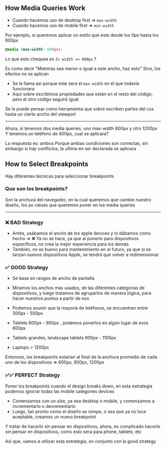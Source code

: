 ## How Media Queries Work

- Cuando hacemos uso de desktop first => `max-width`
- Cuando hacemos uso de mobile first => `min-width`

Por ejemplo, si queremos aplicar un estilo que este desde los 0px hasta los 600px

```css
@media (max-width: 600px);
```

Lo que esto chequea es `Is width <= 600px` ?

Es como decir "Mientras sea menor o igual a este ancho, haz esto"
Sino, los efectos no se aplican

- Se le llama asi porque este sera el `max-width` en el que todavía funcionara
- Aquí sobre escribimos propiedades que están en el resto del código, pero el otro código seguirá igual

Se le puede pensar como herramienta que sobre escriben partes del css hasta un cierto ancho del viewport

---

Ahora, si tenemos dos media queries, uno max-width 600px y otro 1200px
Y tenemos un teléfono de 400px, cual se aplicara?

La respuesta es: ambos
Porque ambas condiciones son correctas, sin embargo si hay conflictos, la ultima en ser declarada se aplicara

## How to Select Breakpoints

Hay diferentes técnicas para seleccionar breakpoints

### Que son los breakpoints?

Son la anchura del navegador, en la cual queremos que cambie nuestro diseño, los px values que queremos poner en los media queries

---

### ❌ BAD Strategy

- Antes, usábamos el ancho de los apple devices y lo dábamos como hecho => ❌ Ya no se hace, ya que al ponerlo para dispositivos específicos, no crea la mejor experiencia para los demás
- También, no es bueno para mantenimiento en el futuro, ya que si se lanzan nuevos dispositivos Apple, se tendrá que volver a redimensionar

### ✅ GOOD Strategy

- Se basa en rangos de ancho de pantalla
- Miramos los anchos mas usados, de las diferentes categorías de dispositivos, y luego tratamos de agruparlos de manera lógica, para hacer nuestros puntos a partir de eso

- Podemos asumir que la mayoría de teléfonos, se encuentran entre 300px - 500px
- Tablets 600px - 900px , podemos ponerlos en algún lugar de esos 600px
- Tablets grandes, landscape tablets 900px - 1100px
- Laptops > 1200px

Entonces, los breakpoints estarían al final de la anchura promedio de cada uno de los dispositivos => 600px, 900px, 1200px

### ✅✅ PERFECT Strategy

Poner los breakpoints cuando el design breaks down, en esta estrategia podemos ignorar todas las mobile categories devices

- Comenzamos con un size, ya sea desktop o mobile, y comenzamos a incrementarlo o decrementarlo
- Luego, tan pronto como el diseño se rompe, o sea que ya no luce aceptable, creamos un nuevo breakpoint

Y tratar de hacerlo sin pensar en dispositivos, ahora, es complicado hacerlo sin pensar en dispositivos, como esto sera para phone, tablets, etc

Asi que, vamos a utilizar esta estrategia, en conjunto con la good strategy

